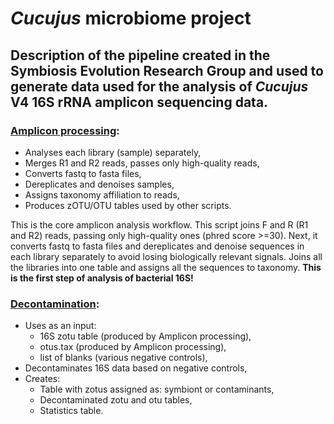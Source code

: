 # _Cucujus_ microbiome project
## Description of the pipeline created in the Symbiosis Evolution Research Group and used to generate data used for the analysis of _Cucujus_ V4 16S rRNA amplicon sequencing data.

### [Amplicon processing](https://github.com/Symbiosis-JU/Philaenus-Microbiota-Project/blob/main/Amplicon%20processing):
- Analyses each library (sample) separately,
- Merges R1 and R2 reads, passes only high-quality reads,
- Converts fastq to fasta files,
- Dereplicates and denoises samples,
- Assigns taxonomy affiliation to reads,
- Produces zOTU/OTU tables used by other scripts.

This is the core amplicon analysis workflow. 
This script joins F and R (R1 and R2) reads, passing only high-quality ones (phred score >=30). 
Next, it converts fastq to fasta files and dereplicates and denoise sequences in each library separately to avoid losing biologically relevant signals.
Joins all the libraries into one table and assigns all the sequences to taxonomy.
**This is the first step of analysis of bacterial 16S!** 

### [Decontamination](https://github.com/Symbiosis-JU/Philaenus-Microbiota-Project/blob/main/Decontamination):
- Uses as an input:
  - 16S zotu table (produced by Amplicon processing),
  - otus.tax (produced by Amplicon processing),
  - list of blanks (various negative controls),
- Decontaminates 16S data based on negative controls,
- Creates:
  - Table with zotus assigned as: symbiont or contaminants,
  - Decontaminated zotu and otu tables,
  - Statistics table.


